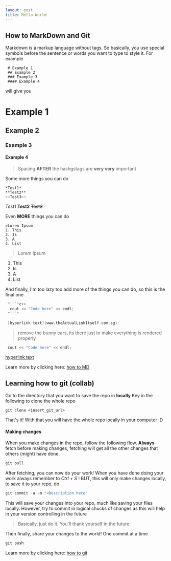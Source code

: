 ```yaml
---
layout: post
title: Hello World
---
```


## How to MarkDown and Git

Markdown is a markup language without tags. So basically, you use special symbols before the sentence or words you want to type to style it. For example

```
 # Example 1
 ## Example 2
 ### Example 3
 #### Example 4 
 ```
 will give you 

# Example 1
## Example 2
### Example 3
#### Example 4

>Spacing **AFTER** the hashgstags are **very very** important

Some more things you can do

```
*Test1*
**Test2**
~~Test3~~
```

*Test1*
**Test2**
~~Test3~~

Even **MORE** things you can do

```
>Lorem Ipsum
1. This
2. Is
3. A
4. List
```
>Lorem Ipsum
1. This
2. Is
3. A
4. List

And finally, I'm too lazy too add more of the things you can do, so this is the final one

```c++
 "```"c++
  cout << "Code here" << endl; 
 "```"

 [hyperlink text](www.theActualLinkItself.com.sg)
```

>remove the bunny ears, its there just to make everything is rendered properly

 ```c++
  cout << "Code here" << endl; 
 ```

 [hyperlink text](www.theActualLinkItself.com.sg)


Learn more by clicking here: [how to MD](https://github.com/adam-p/markdown-here/wiki/Markdown-Cheatsheet)

## Learning how to git (collab)

Go to the directory that you want to save the repo in **locally**
Key in the following to clone the whole repo

```git
git clone <insert_git_url>
```

That's it!
With that you will have the whole repo locally in your computer :D

#### Making changes

When you make changes in the repo, follow the following flow.
**Always** fetch before making changes, fetching will get all the other changes that others (might) have done.

```c++
git pull
```

After fetching, you can now do your work!
When you have done doing your work always remember to *Ctrl + S* !
BUT, this will only make changes locally, to save it to your repo, do

```c++
git commit -a -m "<Description here"
```

This will save your changes into your repo, much like saving your files locally.
However, try to commit in logical chucks of changes as this will help in your version controlling in the future
>Basically, just do it. You'll thank yourself in the future

Then finally, share your changes to the world!
One commit at a time

```c++
git push
```

Learn more by clicking here: [how to git](https://gist.github.com/adamloving/5690951)
